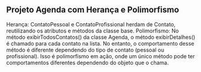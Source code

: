## Projeto Agenda com Herança e Polimorfismo

Herança: ContatoPessoal e ContatoProfissional herdam de Contato, reutilizando os atributos e métodos da classe base.
Polimorfismo: No método exibirTodosContatos() da classe Agenda, o método exibirDetalhes() é chamado para cada contato na lista. No entanto, o comportamento desse método é diferente dependendo do tipo de contato (pessoal ou profissional). Isso é polimorfismo em ação, onde um único método pode ter comportamentos diferentes dependendo do objeto que o chama.